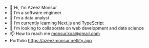 - 👋 Hi, I’m Azeez Monsur
- 👀 I’m a software engineer
- 👀 I’m a data analyst
- 🌱 I’m currently learning Next.js and TypeScript
- 💞️ I’m looking to collaborate on web development and data science
- 📫 How to reach me monsur.koa@gmail.com
- Portfolio https://azeezmonsur.netlify.app

<!---
azmonsur/azmonsur is a ✨ special ✨ repository because its `README.md` (this file) appears on your GitHub profile.
You can click the Preview link to take a look at your changes.
--->
